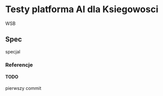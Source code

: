 # Testy platforma AI dla Ksiegowosci
WSB
## Spec
specjal
### Referencje

#### TODO
pierwszy commit


